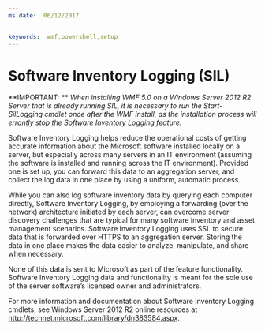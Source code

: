 ```yaml
---
ms.date:  06/12/2017


keywords:  wmf,powershell,setup
---
```


# Software Inventory Logging (SIL)

**IMPORTANT: ** *When installing WMF 5.0 on a Windows Server 2012 R2 Server that is already running SIL, it is necessary to run the Start-SilLogging cmdlet once after the WMF install, as the installation process will errantly stop the Software Inventory Logging feature.*

Software Inventory Logging helps reduce the operational costs of getting accurate information about the Microsoft software installed locally on a server, but especially across many servers in an IT environment (assuming the software is installed and running across the IT environment). Provided one is set up, you can forward this data to an aggregation server, and collect the log data in one place by using a uniform, automatic process.

While you can also log software inventory data by querying each computer directly, Software Inventory Logging, by employing a forwarding (over the network) architecture initiated by each server, can overcome server discovery challenges that are typical for many software inventory and asset management scenarios. Software Inventory Logging uses SSL to secure data that is forwarded over HTTPS to an aggregation server. Storing the data in one place makes the data easier to analyze, manipulate, and share when necessary.

None of this data is sent to Microsoft as part of the feature functionality. Software Inventory Logging data and functionality is meant for the sole use of the server software’s licensed owner and administrators.

For more information and documentation about Software Inventory Logging cmdlets, see Windows Server 2012 R2 online resources at <http://technet.microsoft.com/library/dn383584.aspx>.
